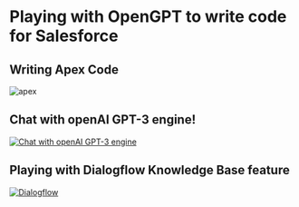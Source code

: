 # Playing with OpenGPT to write code for Salesforce


## Writing Apex Code
![apex](./openGPT-sf-1.webm.gif)


##  Chat with openAI GPT-3 engine!

[![Chat with openAI GPT-3 engine](https://img.youtube.com/vi/K_xX5F5j4S0/0.jpg)](https://www.youtube.com/watch?v=K_xX5F5j4S0)


## Playing with Dialogflow Knowledge Base feature

[![Dialogflow](https://img.youtube.com/vi/J8ttQ1Veo_I/0.jpg)](https://www.youtube.com/watch?v=J8ttQ1Veo_I)
